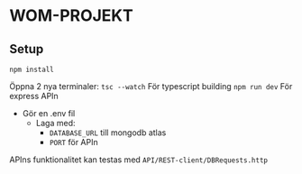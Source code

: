 # WOM-PROJEKT

## Setup

`npm install`

Öppna 2 nya terminaler:
`tsc --watch` För typescript building
`npm run dev` För express APIn

- Gör en .env fil
  - Laga med:
    - `DATABASE_URL` till mongodb atlas
    - `PORT` för APIn

APIns funktionalitet kan testas med `API/REST-client/DBRequests.http`
